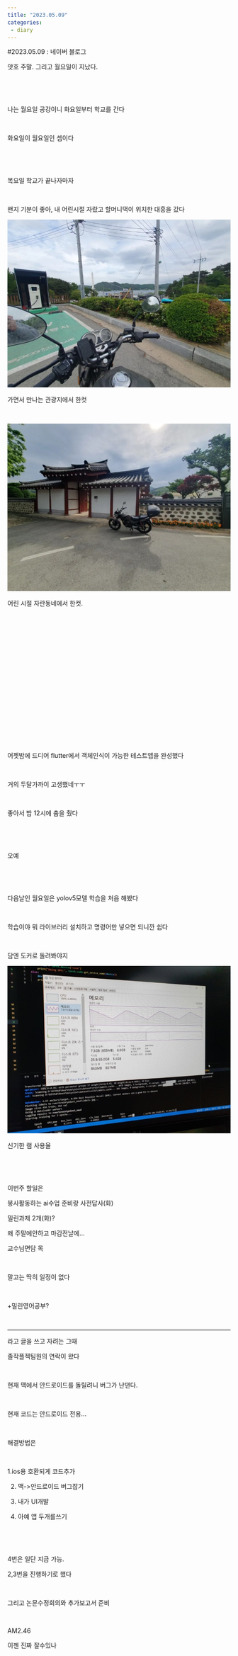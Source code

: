 ```yaml
---
title: "2023.05.09"
categories:
 - diary
---
```

#2023.05.09 : 네이버 블로그








얏호 주말. 그리고 월요일이 지났다.

​

​

나는 월요일 공강이니 화요일부터 학교를 간다

​

화요일이 월요일인 셈이다

​

​

목요일 학교가 끝나자마자

​

왠지 기분이 좋아, 내 어린시절 자랐고 할머니댁이 위치한 대흥을 갔다





 



[![](https://raw.githubusercontent.com/rage147-OwO/rage147-OwO.github.io/master/_images/images/2023-5-9-2023.05.09/0.png)](#)








가면서 만나는 관광지에서 한컷​

​





 



[![](https://raw.githubusercontent.com/rage147-OwO/rage147-OwO.github.io/master/_images/images/2023-5-9-2023.05.09/1.png)](#)








어린 시절 자란동네에서 한컷.

​

​

​

​

​

​

​

​

​​

​





 







 



어젯밤에 드디어 flutter에서 객체인식이 가능한 테스트앱을 완성했다

​

거의 두달가까이 고생했네ㅜㅜ

​

좋아서 밤 12시에 춤을 췄다

​

​

오예

​

​

다음날인 월요일은 yolov5모델 학습을 처음 해봤다

​

학습이야 뭐 라이브러리 설치하고 명령어만 넣으면 되니깐 쉽다

​

담엔 도커로 돌려봐야지





 



[![](https://raw.githubusercontent.com/rage147-OwO/rage147-OwO.github.io/master/_images/images/2023-5-9-2023.05.09/2.png)](#)








신기한 램 사용율

​

​

이번주 할일은

봉사활동하는 ai수업 준비랑 사전답사(화)

밀린과제 2개(화)?

왜 주말에안하고 마감전날에...

교수님면담 목

​

말고는 딱히 일정이 없다

​

+밀린영어공부?

​





 





---





 



라고 글을 쓰고 자려는 그때

졸작플젝팀원의 연락이 왔다

​

현재 맥에서 안드로이드를 돌릴려니 버그가 난댄다.

​

현재 코드는 안드로이드 전용...

​

해결방법은

​

1.ios용 호환되게 코드추가

2. 맥->안드로이드 버그잡기

3. 내가 UI개발

4. 아예 앱 두개를쓰기

​

​

4번은 일단 지금 가능.

2,3번을 진행하기로 했다

​

그리고 논문수정회의와 추가보고서 준비

​

AM2.46

이젠 진짜 잘수있나

​





 

